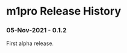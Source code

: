 m1pro Release History
================================

### 05-Nov-2021 - 0.1.2
First alpha release.